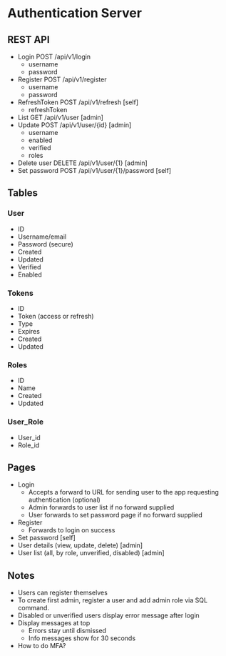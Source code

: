 # Authentication Server
## REST API
* Login POST /api/v1/login
  * username
  * password
* Register POST /api/v1/register
  * username
  * password
* RefreshToken POST /api/v1/refresh [self]
  * refreshToken
* List GET /api/v1/user [admin]
* Update POST /api/v1/user/{id} [admin]
  * username
  * enabled
  * verified
  * roles
* Delete user DELETE /api/v1/user/{1} [admin]
* Set password POST /api/v1/user/{1}/password [self]

## Tables
### User
* ID
* Username/email
* Password (secure)
* Created
* Updated
* Verified
* Enabled

### Tokens
* ID
* Token (access or refresh)
* Type
* Expires
* Created
* Updated

### Roles
* ID
* Name
* Created
* Updated

### User_Role
* User_id
* Role_id

## Pages
* Login
  * Accepts a forward to URL for sending user to the app requesting authentication (optional)
  * Admin forwards to user list if no forward supplied
  * User forwards to set password page if no forward supplied
* Register 
  * Forwards to login on success
* Set password [self]
* User details (view, update, delete) [admin]
* User list (all, by role, unverified, disabled) [admin]

## Notes
* Users can register themselves
* To create first admin, register a user and add admin role via SQL command.
* Disabled or unverified users display error message after login
* Display messages at top
  * Errors stay until dismissed
  * Info messages show for 30 seconds
* How to do MFA?
